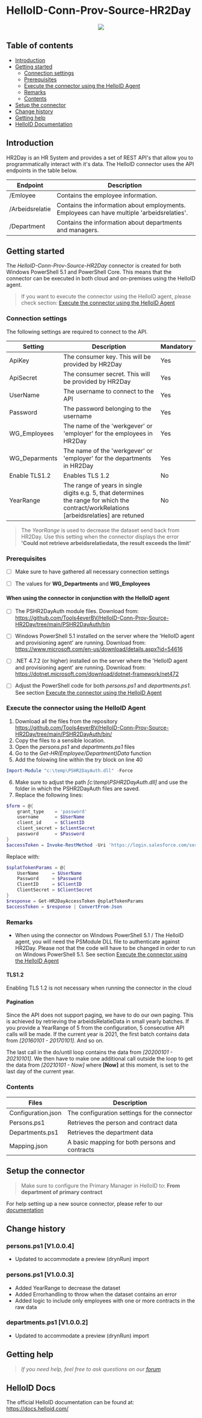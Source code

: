 # HelloID-Conn-Prov-Source-HR2Day

<p align="center">
  <img src="https://www.hr2day.com/wp-content/uploads/2019/10/cropped-RGB_hr2day_logo.png">
</p>

## Table of contents

- [Introduction](#Introduction)
- [Getting started](#Getting-started)
  + [Connection settings](#Connection-settings)
  + [Prerequisites](#Prerequisites)
  + [Execute the connector using the HelloID Agent](Execute-the-connector-using-the-HelloID-Agent)
  + [Remarks](#Remarks)
  + [Contents](#Contents)
- [Setup the connector](Setup-The-Connector)
- [Change history](Change-history)
- [Getting help](Getting-help)
- [HelloID Documentation](HelloID-Docs)

## Introduction

HR2Day is an HR System and provides a set of REST API's that allow you to programmatically interact with it's data. The HelloID connector uses the API endpoints in the table below.

| Endpoint | Description |
| ------------ | ----------- |
| /Emloyee | Contains the employee information. |
| /Arbeidsrelatie | Contains the information about employments. Employees can have multiple 'arbeidsrelaties'. |
| /Department | Contains the information about departments and managers. |

## Getting started

The _HelloID-Conn-Prov-Source-HR2Day_ connector is created for both Windows PowerShell 5.1 and PowerShell Core. This means that the connector can be executed in both cloud and on-premises using the HelloID agent.

> If you want to execute the connector using the HelloID agent, please check section: [Execute the connector using the HelloID Agent](Execute-the-connector-using-the-HelloID-Agent)

### Connection settings

The following settings are required to connect to the API.

| Setting     | Description | Mandatory |
| ------------ | ----------- | ----------- |
| ApiKey | The consumer key. This will be provided by HR2Day | Yes |
| ApiSecret | The consumer secret. This will be provided by HR2Day | Yes |
| UserName | The username to connect to the API | Yes |
| Password | The password belonging to the username | Yes |
| WG_Employees | The name of the 'werkgever' or 'employer' for the employees in HR2Day | Yes |
| WG_Deparments | The name of the 'werkgever' or 'employer' for the departments in HR2Day | Yes |
| Enable TLS1.2 | Enables TLS 1.2 | No |
| YearRange | The range of years in single digits e.g. 5, that determines the range for which the contract/workRelations [arbeidsrelaties] are retuned | No |

> The _YearRange_ is used to decrease the dataset send back from HR2Day. Use this setting when the connector displays the error __'Could not retrieve arbeidsrelatiedata, the result exceeds the limit'__

### Prerequisites

- [ ] Make sure to have gathered all necessary connection settings

- [ ] The values for __WG_Departments__ and __WG_Employees__

#### When using the connector in conjunction with the HelloID agent

- [ ] The PSHR2DayAuth module files. Download from: https://github.com/Tools4everBV/HelloID-Conn-Prov-Source-HR2Day/tree/main/PSHR2DayAuth/bin

- [ ] Windows PowerShell 5.1 installed on the server where the 'HelloID agent and provisioning agent' are running. Download from: https://www.microsoft.com/en-us/download/details.aspx?id=54616

- [ ] .NET 4.7.2 (or higher) installed on the server where the 'HelloID agent and provisioning agent' are running. Download from: https://dotnet.microsoft.com/download/dotnet-framework/net472

- [ ] Adjust the PowerShell code for both _persons.ps1_ and _departments.ps1_. See section [Execute the connector using the HelloID Agent](Execute-the-connector-using-the-HelloID-Agent)

### Execute the connector using the HelloID Agent

1. Download all the files from the repository https://github.com/Tools4everBV/HelloID-Conn-Prov-Source-HR2Day/tree/main/PSHR2DayAuth/bin/
2. Copy the files to a sensible location.
3. Open the _persons.ps1_ and _departments.ps1_ files
4. Go to the _Get-HR(Employee/Department)Data_ function
5. Add the folowing line within the _try_ block on line 40

```powershell
Import-Module "c:\temp\PSHR2DayAuth.dll" -Force
```
6. Make sure to adjust the path _[c:\temp\PSHR2DayAuth.dll]_ and use the folder in which the PSHR2DayAuth files are saved.
7. Replace the following lines:

```powershell
$form = @{
    grant_type    = 'password'
    username      = $UserName
    client_id     = $ClientID
    client_secret = $clientSecret
    password      = $Password
}
$accessToken = Invoke-RestMethod -Uri 'https://login.salesforce.com/services/oauth2/token' -Method Post -Form $form
```

Replace with:

```powershell
$splatTokenParams = @{
    UserName     = $UserName
    Password     = $Password
    ClientID     = $ClientID
    ClientSecret = $ClientSecret
}
$response = Get-HR2DayAccessToken @splatTokenParams
$accessToken = $response | ConvertFrom-Json
```

### Remarks

- When using the connector on Windows PowerShell 5.1 / The HelloID agent, you will need the PSModule DLL file to authenticate against HR2Day. Please not that the code will have to be changed in order to run on Windows PowerShell 5.1. See section [Execute the connector using the HelloID Agent](Execute-the-connector-using-the-HelloID-Agent)

#### TLS1.2

Enabling TLS 1.2 is not necessary when running the connector in the cloud

#### Pagination

Since the API does not support paging, we have to do our own paging. This is achieved by retrieving the arbeidsRelatieData in small yearly batches. If you provide a YearRange of 5 from the configuration, 5 consecutive API calls will be made. If the current year is 2021, the first batch contains data from _[20160101 - 20170101]_. And so on.

The last call in the do/until loop contains the data from _[20200101 - 20210101]_. We then have to make one additional call outside the loop to get the data from _[20210101 - Now]_ where __[Now]__ at this moment, is set to the last day of the current year.

### Contents

| Files       | Description                                |
| ----------- | ------------------------------------------ |
| Configuration.json | The configuration settings for the connector |
| Persons.ps1 | Retrieves the person and contract data |
| Departments.ps1 | Retrieves the department data |
| Mapping.json | A basic mapping for both persons and contracts |

## Setup the connector

> Make sure to configure the Primary Manager in HelloID to: __From department of primary contract__

For help setting up a new source connector, please refer to our [documentation](https://docs.helloid.com/hc/en-us/articles/360012388639-How-to-add-a-source-system)

## Change history

### persons.ps1 [V1.0.0.4]

- Updated to accommodate a preview (drynRun) import

### persons.ps1 [V1.0.0.3]

- Added YearRange to decrease the dataset
- Added Errorhandling to throw when the dataset contains an error
- Added logic to include only employees with one or more contracts in the raw data 

### departments.ps1 [V1.0.0.2]

- Updated to accommodate a preview (drynRun) import


## Getting help

> _If you need help, feel free to ask questions on our [forum](https://forum.helloid.com)_

## HelloID Docs

The official HelloID documentation can be found at: https://docs.helloid.com/
